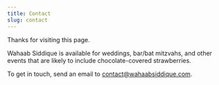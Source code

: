 ```yaml
---
title: Contact
slug: contact
---
```

Thanks for visiting this page.

<!--StartFragment-->

Wahaab Siddique is available for weddings, bar/bat mitzvahs, and other events that are likely to include chocolate-covered strawberries.

To get in touch, send an email to [](mailto:michael@mtlynch.io)contact@wahaabsiddique.com.

<!--EndFragment-->